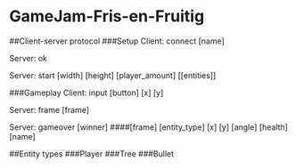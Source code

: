 # GameJam-Fris-en-Fruitig

##Client-server protocol
###Setup
Client: connect [name]

Server: ok

Server: start [width] [height] [player_amount] [[entities]]

###Gameplay
Client: input [button] [x] [y]

Server: frame [frame]

Server: gameover [winner]
####[frame]
[entity_type] [x] [y] [angle] [health] [name]

##Entity types
###Player
###Tree
###Bullet
